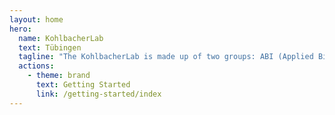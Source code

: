 ```yaml
---
layout: home
hero:
  name: KohlbacherLab
  text: Tübingen
  tagline: "The KohlbacherLab is made up of two groups: ABI (Applied Bioinformatics) and the TBI (Translational Bioinformatics)"
  actions:
    - theme: brand
      text: Getting Started
      link: /getting-started/index
---
```

